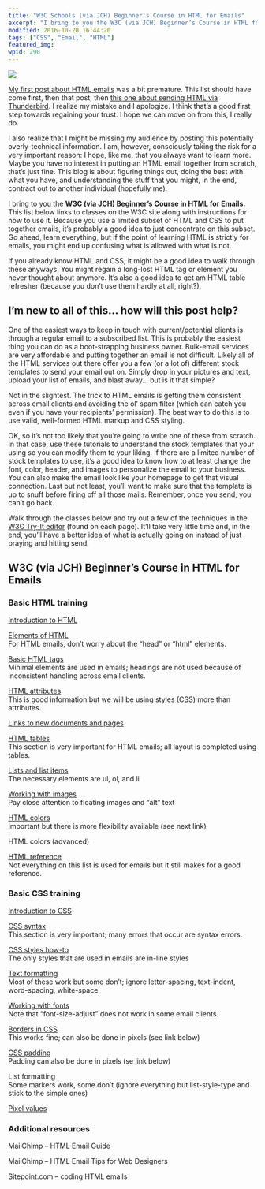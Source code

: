 ```yaml
---
title: "W3C Schools (via JCH) Beginner's Course in HTML for Emails"
excerpt: "I bring to you the W3C (via JCH) Beginner’s Course in HTML for Emails. A list of classes on the W3C site along with instructions for how to use it."
modified: 2016-10-20 16:44:20
tags: ["CSS", "Email", "HTML"]
featured_img:
wpid: 290
---
```



![](/_images/2008/09/sent-mail-128x128.png)

[My first post about HTML emails](/html-emails-the-last-word-until-everything-changes-again/) was a bit premature. This list should have come first, then that post, then [this one about sending HTML via Thunderbird](/how-to-send-html-emails-for-free-using-mozilla-thunderbird/). I realize my mistake and I apologize. I think that’s a good first step towards regaining your trust. I hope we can move on from this, I really do.

I also realize that I might be missing my audience by posting this potentially overly-technical information. I am, however, consciously taking the risk for a very important reason: I hope, like me, that you always want to learn more. Maybe you have no interest in putting an HTML email together from scratch, that’s just fine. This blog is about figuring things out, doing the best with what you have, and understanding the stuff that you might, in the end, contract out to another individual (hopefully me).

I bring to you the **W3C (via JCH) Beginner’s Course in HTML for Emails.** This list below links to classes on the W3C site along with instructions for how to use it. Because you use a limited subset of HTML and CSS to put together emails, it’s probably a good idea to just concentrate on this subset. Go ahead, learn everything, but if the point of learning HTML is strictly for emails, you might end up confusing what is allowed with what is not.

If you already know HTML and CSS, it might be a good idea to walk through these anyways. You might regain a long-lost HTML tag or element you never thought about anymore. It’s also a good idea to get am HTML table refresher (because you don’t use them hardly at all, right?).

I’m new to all of this… how will this post help?
------------------------------------------------

One of the easiest ways to keep in touch with current/potential clients is through a regular email to a subscribed list. This is probably the easiest thing you can do as a boot-strapping business owner. Bulk-email services are very affordable and putting together an email is not difficult. Likely all of the HTML services out there offer you a few (or a lot of) different stock templates to send your email out on. Simply drop in your pictures and text, upload your list of emails, and blast away… but is it that simple?

Not in the slightest. The trick to HTML emails is getting them consistent across email clients and avoiding the ol’ spam filter (which can catch you even if you have your recipients’ permission). The best way to do this is to use valid, well-formed HTML markup and CSS styling.

OK, so it’s not too likely that you’re going to write one of these from scratch. In that case, use these tutorials to understand the stock templates that your using so you can modify them to your liking. If there are a limited number of stock templates to use, it’s a good idea to know how to at least change the font, color, header, and images to personalize the email to your business. You can also make the email look like your homepage to get that visual connection. Last but not least, you’ll want to make sure that the template is up to snuff before firing off all those mails. Remember, once you send, you can’t go back.

Walk through the classes below and try out a few of the techniques in the [W3C Try-It editor](http://www.w3schools.com/html/tryit.asp?filename=tryhtml_basic) (found on each page). It’ll take very little time and, in the end, you’ll have a better idea of what is actually going on instead of just praying and hitting send.

W3C (via JCH) Beginner’s Course in HTML for Emails
--------------------------------------------------

### Basic HTML training

[Introduction to HTML](http://www.w3schools.com/html/html_intro.asp)

[Elements of HTML](http://www.w3schools.com/html/html_elements.asp)  
For HTML emails, don’t worry about the “head” or “html” elements.

[Basic HTML tags](https://developer.mozilla.org/en-US/docs/Web/HTML/Element)  
Minimal elements are used in emails; headings are not used because of inconsistent handling across email clients.

[HTML attributes](http://www.w3schools.com/html/html_attributes.asp)  
This is good information but we will be using styles (CSS) more than attributes.

[Links to new documents and pages](http://www.w3schools.com/html/html_links.asp)

[HTML tables](http://www.w3schools.com/html/html_tables.asp)  
This section is very important for HTML emails; all layout is completed using tables.

[Lists and list items](http://www.w3schools.com/html/html_lists.asp)  
The necessary elements are ul, ol, and li

[Working with images](http://www.w3schools.com/html/html_images.asp)  
Pay close attention to floating images and “alt” text

[HTML colors](http://www.w3schools.com/html/html_colors.asp)  
Important but there is more flexibility available (see next link)

HTML colors (advanced)

[HTML reference](https://developer.mozilla.org/en-US/docs/Web/HTML/Element)  
Not everything on this list is used for emails but it still makes for a good reference.

### Basic CSS training

[Introduction to CSS](http://www.w3schools.com/css/css_intro.asp)

[CSS syntax](http://www.w3schools.com/css/css_syntax.asp)  
This section is very important; many errors that occur are syntax errors.

[CSS styles how-to](http://www.w3schools.com/css/css_howto.asp)  
The only styles that are used in emails are in-line styles

[Text formatting](http://www.w3schools.com/css/css_text.asp)  
Most of these work but some don’t; ignore letter-spacing, text-indent, word-spacing, white-space

[Working with fonts](http://www.w3schools.com/css/css_font.asp)  
Note that “font-size-adjust” does not work in some email clients.

[Borders in CSS](http://www.w3schools.com/css/css_border.asp)  
This works fine; can also be done in pixels (see link below)

[CSS padding](http://www.w3schools.com/css/css_padding.asp)  
Padding can also be done in pixels (se link below)

<a>List formatting</a>  
Some markers work, some don’t (ignore everything but list-style-type and stick to the simple ones)

[Pixel values](http://www.w3schools.com/css/css_list.asp)

### Additional resources

<a>MailChimp – HTML Email Guide</a>

<a>MailChimp – HTML Email Tips for Web Designers</a>

<a>Sitepoint.com – coding HTML emails</a>
